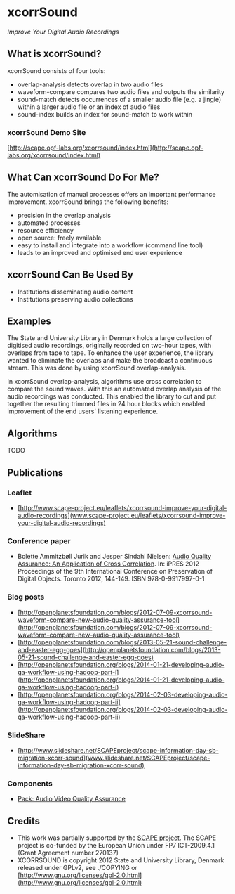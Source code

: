 xcorrSound
==========
*Improve Your Digital Audio Recordings*

What is xcorrSound?
-------------------
xcorrSound consists of four tools:

* overlap-analysis detects overlap in two audio files
* waveform-compare compares two audio files and outputs the similarity
* sound-match detects occurrences of a smaller audio file (e.g. a jingle) within a larger audio file or an index of audio files
* sound-index builds an index for sound-match to work within

### xcorrSound Demo Site

[http://scape.opf-labs.org/xcorrsound/index.html](http://scape.opf-labs.org/xcorrsound/index.html)

What Can xcorrSound Do For Me?
------------------------------
The automisation of manual processes offers an important performance improvement.
xcorrSound brings the following benefits:

* precision in the overlap analysis
* automated processes
* resource efficiency
* open source: freely available
* easy to install and integrate into a workflow (command line tool)
* leads to an improved and optimised end user experience

xcorrSound Can Be Used By
-------------------------

* Institutions disseminating audio content
* Institutions preserving audio collections

Examples
--------
The State and University Library in Denmark holds a large collection of digitised audio recordings, originally recorded
on two-hour tapes, with overlaps from tape to tape. To enhance the user experience, the library wanted to eliminate the
overlaps and make the broadcast a continuous stream. This was done by using xcorrSound overlap-analysis.

In xcorrSound overlap-analysis, algorithms use cross correlation to compare the sound waves. With this an automated overlap analysis of
the audio recordings was conducted. This enabled the library to cut and put together the resulting trimmed files in 24 hour blocks
which enabled improvement of the end users' listening experience.

Algorithms
----------
TODO

Publications
------------

### Leaflet

* [http://www.scape-project.eu/leaflets/xcorrsound-improve-your-digital-audio-recordings](www.scape-project.eu/leaflets/xcorrsound-improve-your-digital-audio-recordings)

### Conference paper

* Bolette Ammitzbøll Jurik and Jesper Sindahl Nielsen: [Audio Quality Assurance: An Application of Cross Correlation](http://www.scape-project.eu/publication/audio-quality-assurance). In: iPRES 2012 Proceedings of the 9th International Conference on Preservation of Digital Objects. Toronto 2012, 144-149. ISBN 978-0-9917997-0-1

### Blog posts

* [http://openplanetsfoundation.com/blogs/2012-07-09-xcorrsound-waveform-compare-new-audio-quality-assurance-tool](http://openplanetsfoundation.com/blogs/2012-07-09-xcorrsound-waveform-compare-new-audio-quality-assurance-tool)
* [http://openplanetsfoundation.com/blogs/2013-05-21-sound-challenge-and-easter-egg-goes](http://openplanetsfoundation.com/blogs/2013-05-21-sound-challenge-and-easter-egg-goes)
* [http://openplanetsfoundation.org/blogs/2014-01-21-developing-audio-qa-workflow-using-hadoop-part-i](http://openplanetsfoundation.org/blogs/2014-01-21-developing-audio-qa-workflow-using-hadoop-part-i)
* [http://openplanetsfoundation.org/blogs/2014-02-03-developing-audio-qa-workflow-using-hadoop-part-ii](http://openplanetsfoundation.org/blogs/2014-02-03-developing-audio-qa-workflow-using-hadoop-part-ii)

### SlideShare

* [http://www.slideshare.net/SCAPEproject/scape-information-day-sb-migration-xcorr-sound](www.slideshare.net/SCAPEproject/scape-information-day-sb-migration-xcorr-sound)

### Components

* [Pack: Audio Video Quality Assurance](http://www.myexperiment.org/packs/597.html)

Credits
-------

* This work was partially supported by the [SCAPE project](http://scape-project.eu). The SCAPE project is co-funded 
by the European Union under FP7 ICT-2009.4.1 (Grant Agreement number 270137)
* XCORRSOUND is copyright 2012 State and University Library, Denmark released under GPLv2, see ./COPYING or [http://www.gnu.org/licenses/gpl-2.0.html](http://www.gnu.org/licenses/gpl-2.0.html)
